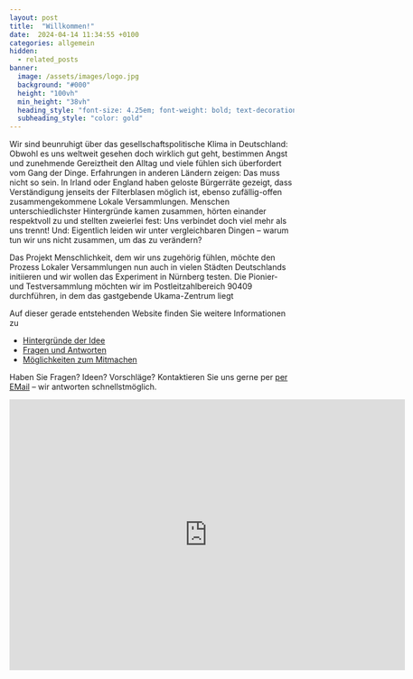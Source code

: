 ```yaml
---
layout: post
title:  "Willkommen!"
date:  2024-04-14 11:34:55 +0100
categories: allgemein
hidden:
  - related_posts
banner:
  image: /assets/images/logo.jpg
  background: "#000"
  height: "100vh"
  min_height: "38vh"
  heading_style: "font-size: 4.25em; font-weight: bold; text-decoration: underline"
  subheading_style: "color: gold"
---
```



Wir sind beunruhigt über das gesellschaftspolitische Klima in Deutschland: Obwohl es uns weltweit gesehen doch wirklich gut geht, 
bestimmen Angst und zunehmende Gereiztheit den Alltag und viele fühlen sich überfordert vom Gang der Dinge. Erfahrungen in anderen 
Ländern zeigen: Das muss nicht so sein. In Irland oder England haben geloste Bürgerräte gezeigt, dass Verständigung jenseits der 
Filterblasen möglich ist, ebenso zufällig-offen zusammengekommene Lokale Versammlungen. Menschen unterschiedlichster Hintergründe 
kamen zusammen, hörten einander respektvoll zu und stellten zweierlei fest: Uns verbindet doch viel mehr als uns trennt! Und: 
Eigentlich leiden wir unter vergleichbaren Dingen – warum tun wir uns nicht zusammen, um das zu verändern?


Das Projekt Menschlichkeit, dem wir uns zugehörig fühlen, möchte den Prozess Lokaler Versammlungen nun auch in vielen 
Städten Deutschlands initiieren und wir wollen das Experiment in Nürnberg testen. Die Pionier- und Testversammlung möchten 
wir im Postleitzahlbereich 90409 durchführen, in dem das gastgebende Ukama-Zentrum liegt

 

Auf dieser gerade entstehenden Website finden Sie weitere Informationen zu

 
- [Hintergründe der Idee](/hintergruende)
- [Fragen und Antworten](/fragen-antworten)
- [Möglichkeiten zum Mitmachen](/mitmachen)


Haben Sie Fragen? Ideen? Vorschläge? Kontaktieren Sie uns gerne per [per EMail](promensch_nue@mail.de) – wir antworten schnellstmöglich.

<div class="embed-container">
  <iframe
      src="https://www.youtube.com/embed/mfl82pGwRgQ"
      width="700"
      height="480"
      frameborder="0"
      allowfullscreen="true">
  </iframe>
</div>
